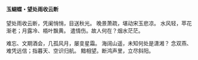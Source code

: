 #### 玉蝴蝶・望处雨收云断

望处雨收云断，凭阑悄悄，目送秋光。
晚景萧疏，堪动宋玉悲凉。
水风轻，苹花渐老；月露冷、梧叶飘黄。
遣情伤。故人何在？烟水茫茫。 

难忘、文期酒会，几孤风月，屡变星霜。
海阔山遥，未知何处是潇湘？
念双燕、难凭远信；指暮天、空识归航。
黯相望。断鸿声里，立尽斜阳。